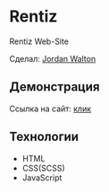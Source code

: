 # Rentiz

Rentiz Web-Site

Сделал: <a href="https://github.com/1JordanWalton1">Jordan Walton</a>

## Демонстрация

Ссылка на сайт: <a href="https://1jordanwalton1.github.io/Rentiz/">клик</a>

## Технологии

- HTML
- CSS(SCSS)
- JavaScript
